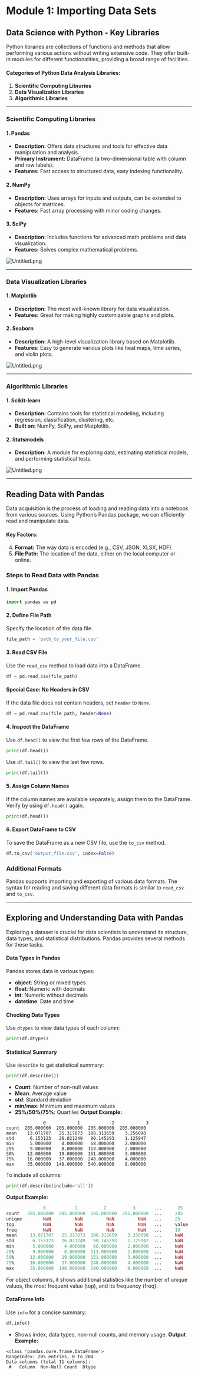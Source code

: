 

# Module 1: Importing Data Sets
## Data Science with Python - Key Libraries
Python libraries are collections of functions and methods that allow performing various actions without writing extensive code. They offer built-in modules for different functionalities, providing a broad range of facilities.
#### Categories of Python Data Analysis Libraries:
1. **Scientific Computing Libraries**
2. **Data Visualization Libraries**
3. **Algorithmic Libraries**

___
### Scientific Computing Libraries
#### 1. **Pandas**
- **Description:** Offers data structures and tools for effective data manipulation and analysis.
- **Primary Instrument:** DataFrame (a two-dimensional table with column and row labels).
- **Features:** Fast access to structured data, easy indexing functionality.
#### 2. **NumPy**
- **Description:** Uses arrays for inputs and outputs, can be extended to objects for matrices.
- **Features:** Fast array processing with minor coding changes.
#### 3. **SciPy**
- **Description:** Includes functions for advanced math problems and data visualization.
- **Features:** Solves complex mathematical problems.

![Untitled.png](https://prod-files-secure.s3.us-west-2.amazonaws.com/03e82b26-cccb-4906-bb56-adabcbdc0655/997ac361-58a8-4f04-bb0f-79fea4baa761/Untitled.png?X-Amz-Algorithm=AWS4-HMAC-SHA256&X-Amz-Content-Sha256=UNSIGNED-PAYLOAD&X-Amz-Credential=ASIAZI2LB466V6ZU237K%2F20250207%2Fus-west-2%2Fs3%2Faws4_request&X-Amz-Date=20250207T161818Z&X-Amz-Expires=3600&X-Amz-Security-Token=IQoJb3JpZ2luX2VjEGAaCXVzLXdlc3QtMiJIMEYCIQDrK0AmcZjZvETWhVybEXebZrtyC4X3rlp8Y9Jd%2FzIeSAIhANLWCgPEDnohANChOiwADWeTdBtu1bZwzcrUE7tiXOdRKv8DCHkQABoMNjM3NDIzMTgzODA1Igx01uRh9HIRtoAXw2oq3APtiKIAVsP5755vGt0yU9IIiN1VNE3quCzLKlkV9ETo2B6WLNoJv06H6C6HktWBEUaEsyje63%2FlTH285h9tx5kDWjg3qa729TBDaHec0nI1uq6kuZo2k19GK9EewG58iTR1GKj9CZ3UwdqdIgmBwx0qKHvwx0O7sccAdYcK8hV3vrZlvuq%2FONmLMr4YtqgD6EKLLekSocruJ38RI3kMO4HdPKhAJ1JgL1nkZL1BMqjv6z2eiEF7dWHCFSeejGA17Wm%2Br7cWZZN0WaC3zJdKyBkohti%2Bf7XXh9p85HpjP9%2FUsO6AF4sGm4Cqo3vrNOpQULxUSduR%2BoeECbqShm4YwjRJRGHDmtg%2BZl5b703l91QLiHnbpxzcygbxYwbLPe5mCj3vNWO%2BQh9cgPk3RnzH%2Bpb7v2YbF%2BResNMhUbLVNJ9nvWRQHhjcoLR3jHRrEWwr84H%2Fbt3RzdV%2FoZBhGQWftrdplqhQiexkSxwgmhyukG1SfR%2B6hMx9wtH8RsiR6QXkm6lZuYdpRun2znwcl%2FZqXLfd54TxQ54wrafoKXb%2BvMZ03K1DaXsAgtfEVgPe4rY7McB82L1J5GO2acEzPMihZRl3P1a0r3QXLvjsyiyYsWYXN8486C0X6focouwymzC%2B4Ji9BjqkAUL77uR%2BHg750RyjvJEsSIGonaGLK0d7EX2QkaIGSVs%2FROJISlbaybz3VwKUCHGVU22ovkp0whAMi3y3okxp%2BYBC%2FbuZ7APEYLeWw6nPRIQTPWVmaX9fyO2wB3HqgNeZk6%2BJzFMK6LyO%2FzU2eM5UxhL6zv0pJrsis4fyYvyOSYD0%2F0zkJgfgILvW0r3QxuwejYpS6ijC%2BY7urioHNnGth7iqqzcc&X-Amz-Signature=ae35f350bb94604a061e5d4464d6f70838fe11bf20ac58be3b691719d7ff9aa6&X-Amz-SignedHeaders=host&x-id=GetObject)
___
### Data Visualization Libraries
#### 1. **Matplotlib**
- **Description:** The most well-known library for data visualization.
- **Features:** Great for making highly customizable graphs and plots.
#### 2. **Seaborn**
- **Description:** A high-level visualization library based on Matplotlib.
- **Features:** Easy to generate various plots like heat maps, time series, and violin plots.

![Untitled.png](https://prod-files-secure.s3.us-west-2.amazonaws.com/03e82b26-cccb-4906-bb56-adabcbdc0655/733d1e42-5a53-4fd8-90c1-3d85254369a6/Untitled.png?X-Amz-Algorithm=AWS4-HMAC-SHA256&X-Amz-Content-Sha256=UNSIGNED-PAYLOAD&X-Amz-Credential=ASIAZI2LB4665J62EKO4%2F20250207%2Fus-west-2%2Fs3%2Faws4_request&X-Amz-Date=20250207T161817Z&X-Amz-Expires=3600&X-Amz-Security-Token=IQoJb3JpZ2luX2VjEGAaCXVzLXdlc3QtMiJHMEUCIQDqjdM5psS06kctSCJAy%2F%2FazTQnvrir2Fo%2FM6ZoQTDDKwIgacHPgiIRzPzpNU%2F1ypkJRTpH0uW7q6uKfo1oMb6lRc8q%2FwMIeRAAGgw2Mzc0MjMxODM4MDUiDLKe0r9qh6ptLlV1%2BircAyEzgv16ySnwyHKmNL8twx2ltm0TKcv1lrTthqIU%2F0d5OYWrI0S7HmLtBIWZoOjU9KSiyb2fWf%2F9jwqfJVl088RgLKXWGfrB1RqWEwxtTnXFQJq9Zfbdc899BMrts2jhWeF0s1%2F75F68QV66%2BN2Aj8qIN3UPeCRajRJS0nGlkNmLfGWrZkLt113Y0vE0SQ2PDq5G1J%2FGH1VMBIU%2FSRVfqxRgODvkoxYuqRqrxgWh0QZYTg1rFj1LjHL9XPKfOXMJ1erehPBTunJe0esWvI3NZ5dhfvnTJ9dFcmplbAD6pyi7HwzkWwDZd9o%2BHtEoosjstrI%2FaTgOWQ8Dg%2B3omx%2FSfvOK8qYZPix0sE2rnVj%2BZX3tnhbqEO1JRWl%2BWedk7bE5n57I%2BU92V8QJLsrO9XTmfAaCrQCtInnsxq51L2tixAN9T5scnJYTxWd0ms5d5QXHKYkSUrewze7UEx8CX2QCGnlTqOrG4YIy3z8f1ZrWpvYm3a4milStPe%2FitW7JGFjmyGQQbhIp6nyPtbH0VaIvwCSb7DBgtdcdy%2BtAdl5SgqAtu82MUqciYl%2B4lXbwxvjLelWg%2B72yjWHsNKalyliqL4fQEC7tY%2B9izenI9Vaxqs8fzeiwWmrLwR6SkDBRMJLgmL0GOqUB2MK%2BLQbtQZR0zFOrN0EZckIQ8tZdQhCo%2FRO%2FREEkjmMxk%2Bplr9g1QpwAmyKwaUruMHbljybNMg6hyWfmXinkstF7QMpXlKwAPTC98YAgTDmV%2B1ckcbAMWVRqCj4Mfkyrc1Yyg0gxJUpG9gP8CcESpAklgraYKD5T0sjgadzLEUQzafLQ1eWU3zq2OjSmnWNOXPM5QK5y9jYjW7ikNnTOomygSN7J&X-Amz-Signature=dcd2c6ab4bbaff53532246b5eed9c926b5848f57bbcebb0b3995aed473efab23&X-Amz-SignedHeaders=host&x-id=GetObject)
___
### Algorithmic Libraries
#### 1. **Scikit-learn**
- **Description:** Contains tools for statistical modeling, including regression, classification, clustering, etc.
- **Built on:** NumPy, SciPy, and Matplotlib.
#### 2. **Statsmodels**
- **Description:** A module for exploring data, estimating statistical models, and performing statistical tests.

![Untitled.png](https://prod-files-secure.s3.us-west-2.amazonaws.com/03e82b26-cccb-4906-bb56-adabcbdc0655/c62885f5-417d-4179-834f-d68f8f2bdf39/Untitled.png?X-Amz-Algorithm=AWS4-HMAC-SHA256&X-Amz-Content-Sha256=UNSIGNED-PAYLOAD&X-Amz-Credential=ASIAZI2LB4665J62EKO4%2F20250207%2Fus-west-2%2Fs3%2Faws4_request&X-Amz-Date=20250207T161817Z&X-Amz-Expires=3600&X-Amz-Security-Token=IQoJb3JpZ2luX2VjEGAaCXVzLXdlc3QtMiJHMEUCIQDqjdM5psS06kctSCJAy%2F%2FazTQnvrir2Fo%2FM6ZoQTDDKwIgacHPgiIRzPzpNU%2F1ypkJRTpH0uW7q6uKfo1oMb6lRc8q%2FwMIeRAAGgw2Mzc0MjMxODM4MDUiDLKe0r9qh6ptLlV1%2BircAyEzgv16ySnwyHKmNL8twx2ltm0TKcv1lrTthqIU%2F0d5OYWrI0S7HmLtBIWZoOjU9KSiyb2fWf%2F9jwqfJVl088RgLKXWGfrB1RqWEwxtTnXFQJq9Zfbdc899BMrts2jhWeF0s1%2F75F68QV66%2BN2Aj8qIN3UPeCRajRJS0nGlkNmLfGWrZkLt113Y0vE0SQ2PDq5G1J%2FGH1VMBIU%2FSRVfqxRgODvkoxYuqRqrxgWh0QZYTg1rFj1LjHL9XPKfOXMJ1erehPBTunJe0esWvI3NZ5dhfvnTJ9dFcmplbAD6pyi7HwzkWwDZd9o%2BHtEoosjstrI%2FaTgOWQ8Dg%2B3omx%2FSfvOK8qYZPix0sE2rnVj%2BZX3tnhbqEO1JRWl%2BWedk7bE5n57I%2BU92V8QJLsrO9XTmfAaCrQCtInnsxq51L2tixAN9T5scnJYTxWd0ms5d5QXHKYkSUrewze7UEx8CX2QCGnlTqOrG4YIy3z8f1ZrWpvYm3a4milStPe%2FitW7JGFjmyGQQbhIp6nyPtbH0VaIvwCSb7DBgtdcdy%2BtAdl5SgqAtu82MUqciYl%2B4lXbwxvjLelWg%2B72yjWHsNKalyliqL4fQEC7tY%2B9izenI9Vaxqs8fzeiwWmrLwR6SkDBRMJLgmL0GOqUB2MK%2BLQbtQZR0zFOrN0EZckIQ8tZdQhCo%2FRO%2FREEkjmMxk%2Bplr9g1QpwAmyKwaUruMHbljybNMg6hyWfmXinkstF7QMpXlKwAPTC98YAgTDmV%2B1ckcbAMWVRqCj4Mfkyrc1Yyg0gxJUpG9gP8CcESpAklgraYKD5T0sjgadzLEUQzafLQ1eWU3zq2OjSmnWNOXPM5QK5y9jYjW7ikNnTOomygSN7J&X-Amz-Signature=75b7d3182808921bee18470101819f69fe216f6630a74380d27de48873b9fdcd&X-Amz-SignedHeaders=host&x-id=GetObject)
___
## Reading Data with Pandas
Data acquisition is the process of loading and reading data into a notebook from various sources. Using Python’s Pandas package, we can efficiently read and manipulate data.
#### Key Factors:
4. **Format:** The way data is encoded (e.g., CSV, JSON, XLSX, HDF).
5. **File Path:** The location of the data, either on the local computer or online.
### Steps to Read Data with Pandas
#### 1. **Import Pandas**
```python
import pandas as pd
```
#### 2. **Define File Path**
Specify the location of the data file.
```python
file_path = 'path_to_your_file.csv'
```
#### 3. **Read CSV File**
Use the `read_csv` method to load data into a DataFrame.
```python
df = pd.read_csv(file_path)
```
#### Special Case: No Headers in CSV
If the data file does not contain headers, set `header` to `None`.
```python
df = pd.read_csv(file_path, header=None)
```
#### 4. **Inspect the DataFrame**
Use `df.head()` to view the first few rows of the DataFrame.
```python
print(df.head())
```
Use `df.tail()` to view the last few rows.
```python
print(df.tail())
```
#### 5. **Assign Column Names**
If the column names are available separately, assign them to the DataFrame.
Verify by using `df.head()` again.
```python
print(df.head())
```
#### 6. **Export DataFrame to CSV**
To save the DataFrame as a new CSV file, use the `to_csv` method.
```python
df.to_csv('output_file.csv', index=False)
```
### Additional Formats
Pandas supports importing and exporting of various data formats. The syntax for reading and saving different data formats is similar to `read_csv` and `to_csv`.
___
## Exploring and Understanding Data with Pandas
Exploring a dataset is crucial for data scientists to understand its structure, data types, and statistical distributions. Pandas provides several methods for these tasks.
#### Data Types in Pandas
Pandas stores data in various types:
- **object**: String or mixed types
- **float**: Numeric with decimals
- **int**: Numeric without decimals
- **datetime**: Date and time
#### Checking Data Types
Use `dtypes` to view data types of each column:
```python
print(df.dtypes)
```
#### Statistical Summary
Use `describe` to get statistical summary:
```python
print(df.describe())
```
- **Count**: Number of non-null values
- **Mean**: Average value
- **std**: Standard deviation
- **min/max**: Minimum and maximum values
- **25%/50%/75%**: Quartiles
**Output Example:**
```plain text
              0            1            2            3
count  205.000000  205.000000  205.000000  205.000000
mean    13.071707   25.317073  198.313659    3.256098
std      6.153123   26.021249   90.145293    1.125947
min      5.000000    4.000000   68.000000    2.000000
25%      9.000000    8.000000  113.000000    2.000000
50%     12.000000   19.000000  151.000000    3.000000
75%     16.000000   37.000000  248.000000    4.000000
max     35.000000  148.000000  540.000000    8.000000
```
To include all columns:
```python
print(df.describe(include='all'))
```
**Output Example:**
```r
              0           1          2          3       ...      25       26       27
count   205.000000  205.000000  205.000000  205.000000  ...     205      205      205
unique        NaN         NaN         NaN         NaN   ...     25       25       25
top           NaN         NaN         NaN         NaN   ...     value    value    value
freq          NaN         NaN         NaN         NaN   ...     10       10       10
mean     13.071707   25.317073  198.313659    3.256098  ...     NaN      NaN      NaN
std       6.153123   26.021249   90.145293    1.125947  ...     NaN      NaN      NaN
min       5.000000    4.000000   68.000000    2.000000  ...     NaN      NaN      NaN
25%       9.000000    8.000000  113.000000    2.000000  ...     NaN      NaN      NaN
50%      12.000000   19.000000  151.000000    3.000000  ...     NaN      NaN      NaN
75%      16.000000   37.000000  248.000000    4.000000  ...     NaN      NaN      NaN
max      35.000000  148.000000  540.000000    8.000000  ...     NaN      NaN      NaN
```
For object columns, it shows additional statistics like the number of unique values, the most frequent value (top), and its frequency (freq).
#### DataFrame Info
Use `info` for a concise summary:
```python
df.info()
```
- Shows index, data types, non-null counts, and memory usage.
**Output Example:**
```less
<class 'pandas.core.frame.DataFrame'>
RangeIndex: 205 entries, 0 to 204
Data columns (total 11 columns):
 #   Column  Non-Null Count  Dtype
